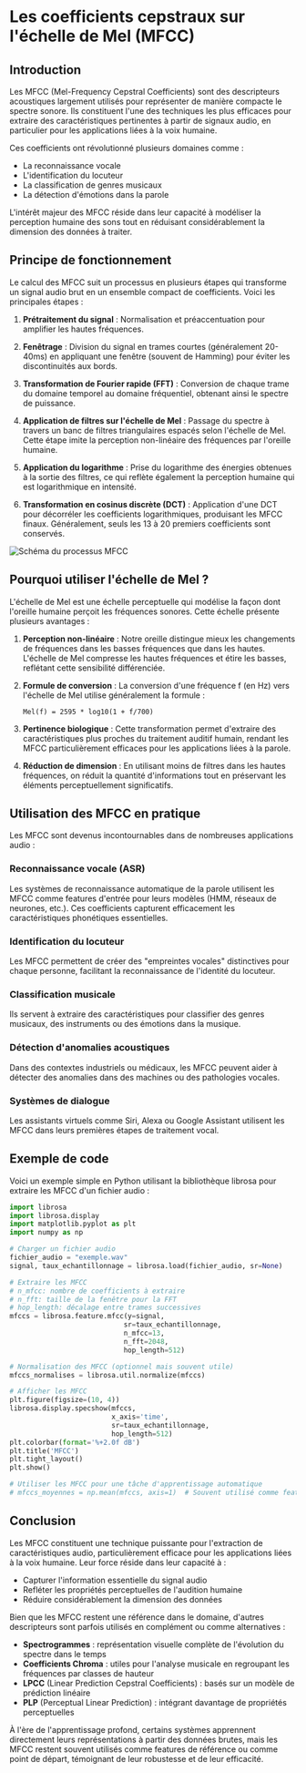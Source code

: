 # Les coefficients cepstraux sur l'échelle de Mel (MFCC)

## Introduction

Les MFCC (Mel-Frequency Cepstral Coefficients) sont des descripteurs acoustiques largement utilisés pour représenter de manière compacte le spectre sonore. Ils constituent l'une des techniques les plus efficaces pour extraire des caractéristiques pertinentes à partir de signaux audio, en particulier pour les applications liées à la voix humaine.

Ces coefficients ont révolutionné plusieurs domaines comme :
- La reconnaissance vocale
- L'identification du locuteur
- La classification de genres musicaux
- La détection d'émotions dans la parole

L'intérêt majeur des MFCC réside dans leur capacité à modéliser la perception humaine des sons tout en réduisant considérablement la dimension des données à traiter.

## Principe de fonctionnement

Le calcul des MFCC suit un processus en plusieurs étapes qui transforme un signal audio brut en un ensemble compact de coefficients. Voici les principales étapes :

1. **Prétraitement du signal** : Normalisation et préaccentuation pour amplifier les hautes fréquences.

2. **Fenêtrage** : Division du signal en trames courtes (généralement 20-40ms) en appliquant une fenêtre (souvent de Hamming) pour éviter les discontinuités aux bords.

3. **Transformation de Fourier rapide (FFT)** : Conversion de chaque trame du domaine temporel au domaine fréquentiel, obtenant ainsi le spectre de puissance.

4. **Application de filtres sur l'échelle de Mel** : Passage du spectre à travers un banc de filtres triangulaires espacés selon l'échelle de Mel. Cette étape imite la perception non-linéaire des fréquences par l'oreille humaine.

5. **Application du logarithme** : Prise du logarithme des énergies obtenues à la sortie des filtres, ce qui reflète également la perception humaine qui est logarithmique en intensité.

6. **Transformation en cosinus discrète (DCT)** : Application d'une DCT pour décorréler les coefficients logarithmiques, produisant les MFCC finaux. Généralement, seuls les 13 à 20 premiers coefficients sont conservés.

![Schéma du processus MFCC](https://i.imgur.com/UANHXoU.png)

## Pourquoi utiliser l'échelle de Mel ?

L'échelle de Mel est une échelle perceptuelle qui modélise la façon dont l'oreille humaine perçoit les fréquences sonores. Cette échelle présente plusieurs avantages :

1. **Perception non-linéaire** : Notre oreille distingue mieux les changements de fréquences dans les basses fréquences que dans les hautes. L'échelle de Mel compresse les hautes fréquences et étire les basses, reflétant cette sensibilité différenciée.

2. **Formule de conversion** : La conversion d'une fréquence f (en Hz) vers l'échelle de Mel utilise généralement la formule :
   ```
   Mel(f) = 2595 * log10(1 + f/700)
   ```

3. **Pertinence biologique** : Cette transformation permet d'extraire des caractéristiques plus proches du traitement auditif humain, rendant les MFCC particulièrement efficaces pour les applications liées à la parole.

4. **Réduction de dimension** : En utilisant moins de filtres dans les hautes fréquences, on réduit la quantité d'informations tout en préservant les éléments perceptuellement significatifs.

## Utilisation des MFCC en pratique

Les MFCC sont devenus incontournables dans de nombreuses applications audio :

### Reconnaissance vocale (ASR)
Les systèmes de reconnaissance automatique de la parole utilisent les MFCC comme features d'entrée pour leurs modèles (HMM, réseaux de neurones, etc.). Ces coefficients capturent efficacement les caractéristiques phonétiques essentielles.

### Identification du locuteur
Les MFCC permettent de créer des "empreintes vocales" distinctives pour chaque personne, facilitant la reconnaissance de l'identité du locuteur.

### Classification musicale
Ils servent à extraire des caractéristiques pour classifier des genres musicaux, des instruments ou des émotions dans la musique.

### Détection d'anomalies acoustiques
Dans des contextes industriels ou médicaux, les MFCC peuvent aider à détecter des anomalies dans des machines ou des pathologies vocales.

### Systèmes de dialogue
Les assistants virtuels comme Siri, Alexa ou Google Assistant utilisent les MFCC dans leurs premières étapes de traitement vocal.

## Exemple de code

Voici un exemple simple en Python utilisant la bibliothèque librosa pour extraire les MFCC d'un fichier audio :

```python
import librosa
import librosa.display
import matplotlib.pyplot as plt
import numpy as np

# Charger un fichier audio
fichier_audio = "exemple.wav"
signal, taux_echantillonnage = librosa.load(fichier_audio, sr=None)

# Extraire les MFCC
# n_mfcc: nombre de coefficients à extraire
# n_fft: taille de la fenêtre pour la FFT
# hop_length: décalage entre trames successives
mfccs = librosa.feature.mfcc(y=signal, 
                            sr=taux_echantillonnage, 
                            n_mfcc=13,
                            n_fft=2048, 
                            hop_length=512)

# Normalisation des MFCC (optionnel mais souvent utile)
mfccs_normalises = librosa.util.normalize(mfccs)

# Afficher les MFCC
plt.figure(figsize=(10, 4))
librosa.display.specshow(mfccs, 
                         x_axis='time', 
                         sr=taux_echantillonnage, 
                         hop_length=512)
plt.colorbar(format='%+2.0f dB')
plt.title('MFCC')
plt.tight_layout()
plt.show()

# Utiliser les MFCC pour une tâche d'apprentissage automatique
# mfccs_moyennes = np.mean(mfccs, axis=1)  # Souvent utilisé comme feature simple
```

## Conclusion

Les MFCC constituent une technique puissante pour l'extraction de caractéristiques audio, particulièrement efficace pour les applications liées à la voix humaine. Leur force réside dans leur capacité à :
- Capturer l'information essentielle du signal audio
- Refléter les propriétés perceptuelles de l'audition humaine
- Réduire considérablement la dimension des données

Bien que les MFCC restent une référence dans le domaine, d'autres descripteurs sont parfois utilisés en complément ou comme alternatives :
- **Spectrogrammes** : représentation visuelle complète de l'évolution du spectre dans le temps
- **Coefficients Chroma** : utiles pour l'analyse musicale en regroupant les fréquences par classes de hauteur
- **LPCC** (Linear Prediction Cepstral Coefficients) : basés sur un modèle de prédiction linéaire
- **PLP** (Perceptual Linear Prediction) : intégrant davantage de propriétés perceptuelles

À l'ère de l'apprentissage profond, certains systèmes apprennent directement leurs représentations à partir des données brutes, mais les MFCC restent souvent utilisés comme features de référence ou comme point de départ, témoignant de leur robustesse et de leur efficacité. 